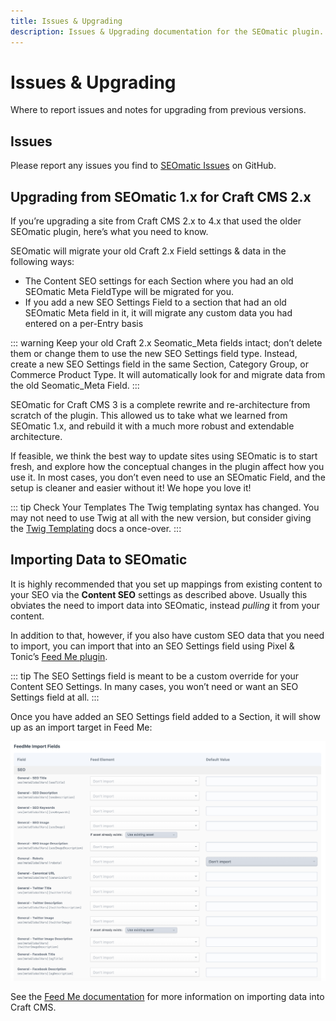 ```yaml
---
title: Issues & Upgrading
description: Issues & Upgrading documentation for the SEOmatic plugin. The SEOmatic plugin facilitates modern SEO best practices & implementation for Craft CMS 4.
---
```


# Issues & Upgrading

Where to report issues and notes for upgrading from previous versions.

## Issues

Please report any issues you find to [SEOmatic Issues](https://github.com/nystudio107/craft-seomatic/issues) on GitHub.

## Upgrading from SEOmatic 1.x for Craft CMS 2.x

If you’re upgrading a site from Craft CMS 2.x to 4.x that used the older SEOmatic plugin, here’s what you need to know.

SEOmatic will migrate your old Craft 2.x Field settings & data in the following ways:

* The Content SEO settings for each Section where you had an old SEOmatic Meta FieldType will be migrated for you.
* If you add a new SEO Settings Field to a section that had an old SEOmatic Meta field in it, it will migrate any custom data you had entered on a per-Entry basis

::: warning
Keep your old Craft 2.x Seomatic_Meta fields intact; don’t delete them or change them to use the new SEO Settings field type. Instead, create a new SEO Settings field in the same Section, Category Group, or Commerce Product Type. It will automatically look for and migrate data from the old Seomatic_Meta Field.
:::

SEOmatic for Craft CMS 3 is a complete rewrite and re-architecture from scratch of the plugin. This allowed us to take what we learned from SEOmatic 1.x, and rebuild it with a much more robust and extendable architecture.

If feasible, we think the best way to update sites using SEOmatic is to start fresh, and explore how the conceptual changes in the plugin affect how you use it. In most cases, you don’t even need to use an SEOmatic Field, and the setup is cleaner and easier without it! We hope you love it!

::: tip Check Your Templates
The Twig templating syntax has changed. You may not need to use Twig at all with the new version, but consider giving the [Twig Templating](using/) docs a once-over.
:::

## Importing Data to SEOmatic

It is highly recommended that you set up mappings from existing content to your SEO via the **Content SEO** settings as described above. Usually this obviates the need to import data into SEOmatic, instead _pulling_ it from your content.

In addition to that, however, if you also have custom SEO data that you need to import, you can import that into an SEO Settings field using Pixel & Tonic’s [Feed Me plugin](https://plugins.craftcms.com/feed-me).

::: tip
The SEO Settings field is meant to be a custom override for your Content SEO Settings. In many cases, you won’t need or want an SEO Settings field at all.
:::

Once you have added an SEO Settings field added to a Section, it will show up as an import target in Feed Me:

![Screenshot of Feed Me import fields with a long list of SEO mappings](./resources/screenshots/seomatic-feedme-import.png)

See the [Feed Me documentation](https://docs.craftcms.com/feed-me/v4/) for more information on importing data into Craft CMS.
